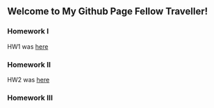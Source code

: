 ## Welcome to My Github Page Fellow Traveller!



### Homework I
HW1 was [here](IE360/IE360-HW1-Report.html)


### Homework II
HW2 was [here](IE360/IE%20360%20HW2/RMarkDown.html)

### Homework III


